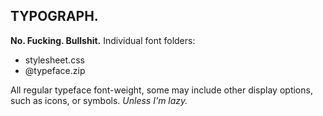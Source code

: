 ## TYPOGRAPH.

**No. Fucking. Bullshit.** Individual font folders:
- stylesheet.css
- @typeface.zip

All regular typeface font-weight, some may include other display options, such as icons, or symbols. *Unless I'm lazy.*
